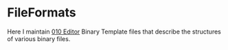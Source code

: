# FileFormats
Here I maintain [010 Editor](http://www.sweetscape.com/010editor/) Binary Template files that describe the structures of various binary files.
